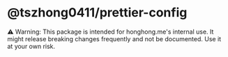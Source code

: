 # @tszhong0411/prettier-config

⚠️ Warning: This package is intended for honghong.me's internal use. It might release breaking changes frequently and not be documented. Use it at your own risk.
